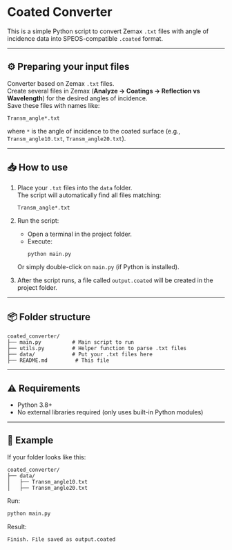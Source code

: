 
# Coated Converter

This is a simple Python script to convert Zemax `.txt` files with angle of incidence data into SPEOS-compatible `.coated` format.

---

## ⚙️ Preparing your input files

Converter based on Zemax `.txt` files.  
Create several files in Zemax (**Analyze → Coatings → Reflection vs Wavelength**) for the desired angles of incidence.  
Save these files with names like:  
```
Transm_angle*.txt
```
where `*` is the angle of incidence to the coated surface (e.g., `Transm_angle10.txt`, `Transm_angle20.txt`).

---

## 📥 How to use

1. Place your `.txt` files into the `data` folder.  
   The script will automatically find all files matching:  
   ```
   Transm_angle*.txt
   ```

2. Run the script:
   - Open a terminal in the project folder.
   - Execute:
     ```bash
     python main.py
     ```

   Or simply double-click on `main.py` (if Python is installed).

3. After the script runs, a file called `output.coated` will be created in the project folder.

---

## 📦 Folder structure

```
coated_converter/
├── main.py          # Main script to run
├── utils.py         # Helper function to parse .txt files
├── data/            # Put your .txt files here
├── README.md         # This file
```

---

## ⚠️ Requirements

- Python 3.8+
- No external libraries required (only uses built-in Python modules)

---

## 📝 Example

If your folder looks like this:
```
coated_converter/
├── data/
│   ├── Transm_angle10.txt
│   ├── Transm_angle20.txt
```

Run:
```bash
python main.py
```

Result:
```
Finish. File saved as output.coated
```
